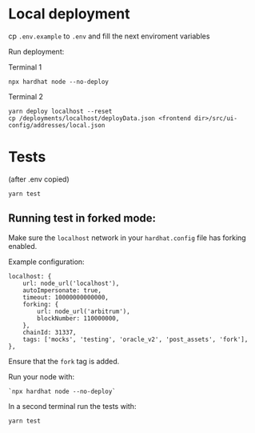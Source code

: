 # Local deployment

cp `.env.example` to `.env` and fill the next enviroment variables

Run deployment:

Terminal 1

```shell
npx hardhat node --no-deploy
```

Terminal 2

```shell
yarn deploy localhost --reset
cp /deployments/localhost/deployData.json <frontend dir>/src/ui-config/addresses/local.json
```

# Tests

(after .env copied)
```shell
yarn test
```

## Running test in forked mode:

Make sure the `localhost` network in your `hardhat.config` file has forking enabled.

Example configuration:
```
localhost: {
    url: node_url('localhost'),
    autoImpersonate: true,
    timeout: 10000000000000,
    forking: {
        url: node_url('arbitrum'),
        blockNumber: 110000000,
    },
    chainId: 31337,
    tags: ['mocks', 'testing', 'oracle_v2', 'post_assets', 'fork'],
},
```
Ensure that the `fork` tag is added.

Run your node with:
```shell
`npx hardhat node --no-deploy`
```

In a second terminal run the tests with:
```shell
yarn test
```
